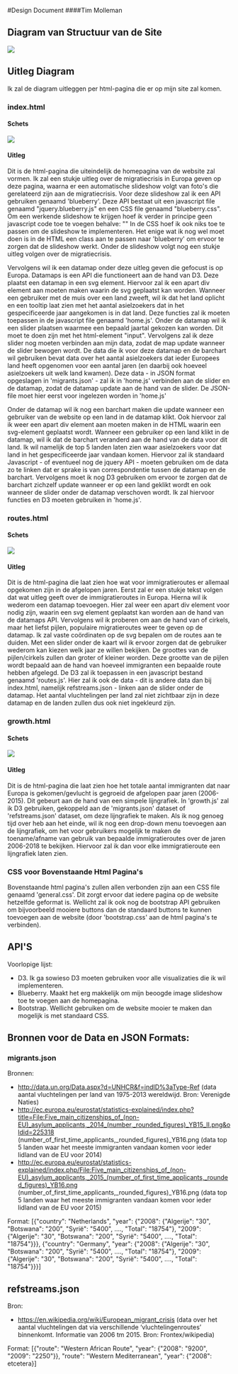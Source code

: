 #Design Document
####Tim Molleman

## Diagram van Structuur van de Site
![](doc/diagram.jpg)

## Uitleg Diagram
Ik zal de diagram uitleggen per html-pagina die er op mijn site zal komen.

### index.html
#### Schets
![](doc/homedesign.jpg)
#### Uitleg
Dit is de html-pagina die uiteindelijk de homepagina van de website zal vormen. Ik zal een stukje uitleg over de migratiecrisis in Europa geven op deze pagina, waarna er een automatische slideshow volgt van foto's die gerelateerd zijn aan de migratiecrisis. Voor deze slideshow zal ik een API gebruiken genaamd 'blueberry'. Deze API bestaat uit een javascript file genaamd "jquery.blueberry.js" en een CSS file genaamd "blueberry.css". Om een werkende slideshow te krijgen hoef ik verder in principe geen javascript code toe te voegen behalve:
"<script>
$(window).load(function() {
	$('.blueberry').blueberry();
});
</script>"
In de CSS hoef ik ook niks toe te passen om de slideshow te implementeren. Het enige wat ik nog wel moet doen is in de HTML een class aan te passen naar 'blueberry' om ervoor te zorgen dat de slideshow werkt. Onder de slideshow volgt nog een stukje uitleg volgen over de migratiecrisis.

Vervolgens wil ik een datamap onder deze uitleg geven die gefocust is op Europa. Datamaps is een API die functioneert aan de hand van D3. Deze plaatst een datamap in een svg element. Hiervoor zal ik een apart div element aan moeten maken waarin de svg geplaatst kan worden. Wanneer een gebruiker met de muis over een land zweeft, wil ik dat het land oplicht en een tooltip laat zien met het aantal asielzoekers dat in het gespecificeerde jaar aangekomen is in dat land. Deze functies zal ik moeten toepassen in de javascript file genaamd 'home.js'.
Onder de datamap wil ik een slider plaatsen waarmee een bepaald jaartal gekozen kan worden. Dit moet te doen zijn met het html-element "input". Vervolgens zal ik deze slider nog moeten verbinden aan mijn data, zodat de map update wanneer de slider bewogen wordt. De data die ik voor deze datamap en de barchart wil gebruiken bevat data over het aantal asielzoekers dat ieder Europees land heeft opgenomen voor een aantal jaren (en daarbij ook hoeveel asielzoekers uit welk land kwamen). Deze data - in JSON format opgeslagen in 'migrants.json' - zal ik in  'home.js' verbinden aan de slider en de datamap, zodat de datamap update aan de hand van de slider. De JSON-file moet hier eerst voor ingelezen worden in 'home.js'

Onder de datamap wil ik nog een barchart maken die update wanneer een gebruiker van de website op een land in de datamap klikt. Ook hiervoor zal ik weer een apart div element aan moeten maken in de HTML waarin een svg-element geplaatst wordt. Wanneer een gebruiker op een land klikt in de datamap, wil ik dat de barchart veranderd aan de hand van de data voor dit land. Ik wil namelijk de top 5 landen laten zien waar asielzoekers voor dat land in het gespecificeerde jaar vandaan komen. Hiervoor zal ik standaard Javascript - of eventueel nog de jquery API - moeten gebruiken om de data zo te linken dat er sprake is van correspondentie tussen de datamap en de barchart. Vervolgens moet ik nog D3 gebruiken om ervoor te zorgen dat de barchart zichzelf update wanneer er op een land geklikt wordt en ook wanneer de slider onder de datamap verschoven wordt. Ik zal hiervoor functies en D3 moeten gebruiken in 'home.js'.

### routes.html
#### Schets
![](doc/routesdesign.jpg)
#### Uitleg
Dit is de html-pagina die laat zien hoe wat voor immigratieroutes er allemaal opgekomen zijn in de afgelopen jaren. Eerst zal er een stukje tekst volgen dat wat uitleg geeft over de immigratieroutes in Europa. Hierna wil ik wederom een datamap toevoegen. Hier zal weer een apart div element voor nodig zijn, waarin een svg element geplaatst kan worden aan de hand van de datamaps API. Vervolgens wil ik proberen om aan de hand van of cirkels, maar het liefst pijlen, populaire migratieroutes weer te geven op de datamap. Ik zal vaste coördinaten op de svg bepalen om de routes aan te duiden. Met een slider onder de kaart wil ik ervoor zorgen dat de gebruiker wederom kan kiezen welk jaar ze willen bekijken. De groottes van de pijlen/cirkels zullen dan groter of kleiner worden. Deze grootte van de pijlen wordt bepaald aan de hand van hoeveel immigranten een bepaalde route hebben afgelegd. De D3 zal ik toepassen in een javascript bestand genaamd 'routes.js'. Hier zal ik ook de data - dit is andere data dan bij index.html, namelijk refstreams.json - linken aan de slider onder de datamap. Het aantal vluchtelingen per land zal niet zichtbaar zijn in deze datamap en de landen zullen dus ook niet ingekleurd zijn.

### growth.html
#### Schets
![](doc/growthdesign.jpg)
#### Uitleg
Dit is de html-pagina die laat zien hoe het totale aantal immigranten dat naar Europa is gekomen/gevlucht is gegroeid de afgelopen paar jaren (2006-2015). Dit gebeurt aan de hand van een simpele lijngrafiek. In 'growth.js' zal ik D3 gebruiken, gekoppeld aan de 'migrants.json' dataset of 'refstreams.json' dataset, om deze lijngrafiek te maken. Als ik nog genoeg tijd over heb aan het einde, wil ik nog een drop-down menu toevoegen aan de lijngrafiek, om het voor gebruikers mogelijk te maken de toename/afname van gebruik van bepaalde immigratieroutes over de jaren 2006-2018 te bekijken. Hiervoor zal ik dan voor elke immigratieroute een lijngrafiek laten zien.

### CSS voor Bovenstaande Html Pagina's
Bovenstaande html pagina's zullen allen verbonden zijn aan een CSS file genaamd 'general.css'. Dit zorgt ervoor dat iedere pagina op de website hetzelfde geformat is. Wellicht zal ik ook nog de bootstrap API gebruiken om bijvoorbeeld mooiere buttons dan de standaard buttons te kunnen toevoegen aan de website (door 'bootstrap.css' aan de html pagina's te verbinden). 

## API'S
Voorlopige lijst:
- D3. Ik ga sowieso D3 moeten gebruiken voor alle visualizaties die ik wil implementeren.
- Blueberry. Maakt het erg makkelijk om mijn beoogde image slideshow toe te voegen aan de homepagina.
- Bootstrap. Wellicht gebruiken om de website mooier te maken dan mogelijk is met standaard CSS.

## Bronnen voor de Data en JSON Formats: 
### migrants.json
Bronnen:
- http://data.un.org/Data.aspx?d=UNHCR&f=indID%3aType-Ref (data aantal vluchtelingen per land van 1975-2013 wereldwijd. Bron: Verenigde Naties)
- http://ec.europa.eu/eurostat/statistics-explained/index.php?title=File:Five_main_citizenships_of_(non-EU)_asylum_applicants,_2014_(number,_rounded_figures)_YB15_II.png&oldid=225318 (number_of_first_time_applicants,_rounded_figures)_YB16.png (data top 5 landen waar het meeste immigranten vandaan komen voor ieder lidland van de EU voor 2014)
- http://ec.europa.eu/eurostat/statistics-explained/index.php/File:Five_main_citizenships_of_(non-EU)_asylum_applicants,_2015_(number_of_first_time_applicants,_rounded_figures)_YB16.png  (number_of_first_time_applicants,_rounded_figures)_YB16.png (data top 5 landen waar het meeste immigranten vandaan komen voor ieder lidland van de EU voor 2015)

Format:
[{"country": "Netherlands", "year": {"2008": {"Algerije": "30", "Botswana": "200", "Syrië": "5400", ...., "Total": "18754"}, "2009": {"Algerije": "30", "Botswana": "200", "Syrië": "5400", ...., "Total": "18754"}}}, {"country": "Germany", "year": {"2008": {"Algerije": "30", "Botswana": "200", "Syrië": "5400", ...., "Total": "18754"}, "2009": {"Algerije": "30", "Botswana": "200", "Syrië": "5400", ...., "Total": "18754"}}}]

## refstreams.json
Bron:
- https://en.wikipedia.org/wiki/European_migrant_crisis (data over het aantal vluchtelingen dat via verschillende ‘vluchtelingenroutes’ binnenkomt. Informatie van 2006 tm 2015. Bron: Frontex/wikipedia)

Format:
[{"route": "Western African Route", "year": {"2008": "9200", "2009": "2250"}}, "route": "Western Mediterranean", "year": {"2008": etcetera}]



